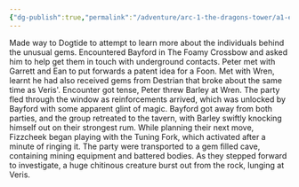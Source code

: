 ```yaml
---
{"dg-publish":true,"permalink":"/adventure/arc-1-the-dragons-tower/a1-e6/"}
---
```


Made way to Dogtide to attempt to learn more about the individuals behind the unusual gems. Encountered Bayford in The Foamy Crossbow and asked him to help get them in touch with underground contacts. Peter met with Garrett and Ean to put forwards a patent idea for a Foon. Met with Wren, learnt he had also received gems from Destrian that broke about the same time as Veris'. Encounter got tense, Peter threw Barley at Wren. The party fled through the window as reinforcements arrived, which was unlocked by Bayford with some apparent glint of magic. Bayford got away from both parties, and the group retreated to the tavern, with Barley swiftly knocking himself out on their strongest rum. While planning their next move, Fizzcheek began playing with the Tuning Fork, which activated after a minute of ringing it. The party were transported to a gem filled cave, containing mining equipment and battered bodies. As they stepped forward to investigate, a huge chitinous creature burst out from the rock, lunging at Veris.